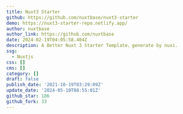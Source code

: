 ```yaml
---
title: Nuxt3 Starter
github: https://github.com/nuxtbase/nuxt3-starter
demo: https://nuxt3-starter-repo.netlify.app/
author: nuxtbase
author_link: https://github.com/nuxtbase
date: 2024-02-19T04:05:58.404Z
description: A Better Nuxt 3 Starter Template，generate by nuxi.
ssg:
  - Nuxtjs
css: []
cms: []
category: []
draft: false
publish_date: '2021-10-19T03:29:09Z'
update_date: '2024-05-10T08:55:01Z'
github_star: 186
github_fork: 33
---
```

